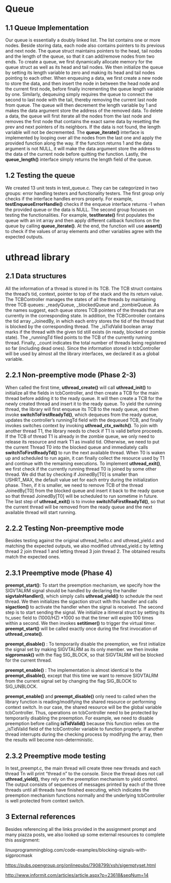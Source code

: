 # Queue

## 1.1 Queue Implementation

Our queue is essentially a doubly linked list. The list contains one or more nodes. Beside storing data, each node also contains pointers to its previous and next node. The queue struct maintains pointers to the head, tail nodes and the length of the queue, so that it can add/remove nodes from two ends. To create a queue, we first dynamically allocate memory for the queue struct as well as its head and tail nodes. We then initialize the queue by setting its length variable to zero and making its head and tail nodes pointing to each other. When enqueuing a data, we first create a new node to store the data, and then insert the node in between the head node and the current first node, before finally incrementing the queue length variable by one. Similarly, dequeuing simply requires the queue to connect the second to last node with the tail, thereby removing the current last node from queue. The queue will then decrement the length variable by 1 and makes the data argument store the address of the removed data. To delete a data, the queue will first iterate all the nodes from the last node and removes the first node that contains the exact same data by resetting the prev and next pointers of its neighbors. If the data is not found, the length variable will not be decremented. The **queue_iterate()** interface is implemented by looping over all the nodes from the last one and apply the provided function along the way. If the function returns 1 and the data argument is not NULL, it will make the data argument store the address to the data of the current node before quitting the function. Lastly, the **queue_length()** interface simply returns the length field of the queue.

## 1.2 Testing the queue

We created 13 unit tests in test_queue.c. They can be categorized in two groups: error handling testers and functionality testers. The first group only checks if the interface handles errors properly. For example, **testEnqueueErrorHandle()** checks if the enqueue interface returns -1 when the provided queue or the data is NULL. The second group focuses on testing the functionalities. For example, **testIterate()** first populates the queue with an int array and then apply different callback functions on the queue by calling **queue_iterate()**. At the end, the function will use **assert()** to check if the values of array elements and other variables agree with the expected outputs.

# uthread library

## 2.1 Data structures

All the information of a thread is stored in its TCB. The TCB struct contains the thread’s tid, context, pointer to top of the stack and the its return value. The TCBController manages the states of all the threads by maintaining three TCB queues: \_readyQueue, \_blockedQueue and \_zombieQueue. As the names suggest, each queue stores TCB pointers of the threads that are currently in the corresponding state. In addition, the TCBController contains the tid array \_JoinedBy, in which each entry stores the tid of the thread that is blocked by the corresponding thread. The \_isTidValid boolean array marks if the thread with the given tid still exists (in ready, blocked or zombie state). The \_runningTd filed points to the TCB of the currently running thread. Finally, \_count indicates the total number of threads being registered so far (including dead ones). Since the information stored in tcbController will be used by almost all the library interfaces, we declared it as a global variable.

## 2.2.1 Non-preemptive mode (Phase 2-3)

When called the first time, **uthread_create()** will call **uthread_init()** to initialize all the fields in tcbController, and then create a TCB for the main thread before adding it to the ready queue. It will then create a TCB for the newly created thread and insert it to the ready queue. To yield the running thread, the library will first enqueue its TCB to the ready queue, and then invoke **switchToFirstReadyTd()**, which dequeues from the ready queue, updates the controller’s runningTd field with the dequeued TCB, and finally invokes switches context by invoking **uthread_ctx_switch()**. To join with another thread T1, the library needs to check if T1 is valid before proceeds. If the TCB of thread T1 is already in the zombie queue, we only need to release its resource and mark T1 as invalid tid. Otherwise, we need to put the current Thread T0 into the blocked queue and immediately calls **switchToFirstReadyTd()** to run the next available thread. When T0 is waken up and scheduled to run again, it can finally collect the resource used by T1 and continue with the remaining executions. To implement **uthread_exit()**, we first check if the currently running thread T0 is joined by some other thread. We did that by checking if JoinedBy[T0] is smaller than USHRT_MAX, the default value set for each entry during the initialization phase. Then, if it is smaller, we need to remove TCB of the thread JoinedBy[T0] from the blocked queue and insert it back to the ready queue so that thread JoinedBy[T0] will be scheduled to run sometime in future. The last step of **uthread_exit()** is to invoke **switchToFirstReadyTd()**, so that the current thread will be removed from the ready queue and the next available thread will start running.

## 2.2.2 Testing Non-preemptive mode

Besides testing against the original uthread_hello.c and uthread_yield.c and matching the expected outputs, we also modified uthread_yield.c by letting thread 2 join thread 1 and letting thread 3 join thread 2. The obtained results match the expected ones.

## 2.3.1 Preemptive mode (Phase 4)

**preempt_start()**: To start the preemption mechanism, we specify how the SIGVTALRM signal should be handled by declaring the handler **sigvtalnHandler()**, which simply calls **uthread_yield()** to schedule the next thread. We then initializes the sigaction struct with this handler and calls **sigaction()** to activate the handler when the signal is received. The second step is to start sending the signal. We initialize a itimeral struct by setting its tv_usec field to (1000/HZ) \*1000 so that the timer will expire 100 times within a second. We then invokes **setitimer()** to trigger the virtual timer. **preempt_start()** will be called exactly once during the first invocation of **uthread_create()**.

**preempt_disable()** : To temporarily disable the preemption, we first initialize the signal set by making SIGVTALRM as its only member. we then invoke **sigpromask()** with the flag SIG_BLOCK, so that SIGVTALRM will be blocked for the current thread.

**preempt_enable()** : The implementation is almost identical to the **preempt_disable()**, except that this time we want to remove SIGVTALRM from the current signal set by changing the flag SIG_BLOCK to SIG_UNBLOCK.

**preempt_enable()** and **preempt_disable()** only need to called when the library function is reading/modifying the shared resource or performing context switch. In our case, the shared resource will be the global variable tcbController. Thus, operations on tcbController need to be protected by temporarily disabling the preemption. For example, we need to disable preemption before calling **isTidValid()** because this function relies on the \_isTidValid field of the tcbController variable to function properly. If another thread interrupts during the checking process by modifying the array, then the results will become non-deterministic.

## 2.3.2 Preemptive mode testing

In test_preempt.c, the main thread will create three new threads and each thread Tn will print “thread n” to the console. Since the thread does not call **uthread_yield()**, they rely on the preemption mechanism to yield control. The output consists of sequences of messages printed by each of the three threads until all threads have finished executing, which indicates the preemption mechanism functions normally and the underlying tcbController is well protected from context switch.

## 3 External references

Besides referencing all the links provided in the assignment prompt and many piazza posts, we also looked up some external resources to complete this assignment:

linuxprogrammingblog.com/code-examples/blocking-signals-with-sigprocmask

https://pubs.opengroup.org/onlinepubs/7908799/xsh/sigemptyset.html

http://www.informit.com/articles/article.aspx?p=23618&seqNum=14

